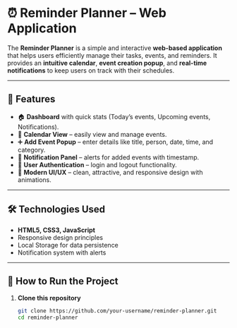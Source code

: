 # ⏰ Reminder Planner – Web Application  

The **Reminder Planner** is a simple and interactive **web-based application** that helps users efficiently manage their tasks, events, and reminders. It provides an **intuitive calendar**, **event creation popup**, and **real-time notifications** to keep users on track with their schedules.  

---


## 🔑 Features  
- 🏠 **Dashboard** with quick stats (Today’s events, Upcoming events, Notifications).  
- 📅 **Calendar View** – easily view and manage events.  
- ➕ **Add Event Popup** – enter details like title, person, date, time, and category.  
- 🔔 **Notification Panel** – alerts for added events with timestamp.  
- 👤 **User Authentication** – login and logout functionality.  
- 🎨 **Modern UI/UX** – clean, attractive, and responsive design with animations.  

---

## 🛠️ Technologies Used  
- **HTML5, CSS3, JavaScript**  
- Responsive design principles  
- Local Storage for data persistence  
- Notification system with alerts  

---

## 🚀 How to Run the Project  

1. **Clone this repository**  
   ```bash
   git clone https://github.com/your-username/reminder-planner.git
   cd reminder-planner

